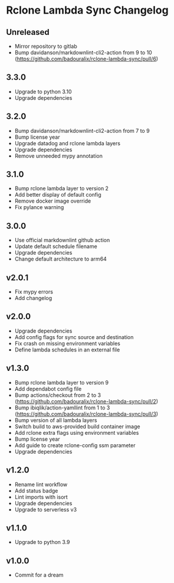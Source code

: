 # Rclone Lambda Sync Changelog

## Unreleased

- Mirror repository to gitlab
- Bump davidanson/markdownlint-cli2-action from 9 to 10 (<https://github.com/badouralix/rclone-lambda-sync/pull/6>)

## 3.3.0

- Upgrade to python 3.10
- Upgrade dependencies

## 3.2.0

- Bump davidanson/markdownlint-cli2-action from 7 to 9
- Bump license year
- Upgrade datadog and rclone lambda layers
- Upgrade dependencies
- Remove unneeded mypy annotation

## 3.1.0

- Bump rclone lambda layer to version 2
- Add better display of default config
- Remove docker image override
- Fix pylance warning

## 3.0.0

- Use official markdownlint github action
- Update default schedule filename
- Upgrade dependencies
- Change default architecture to arm64

## v2.0.1

- Fix mypy errors
- Add changelog

## v2.0.0

- Upgrade dependencies
- Add config flags for sync source and destination
- Fix crash on missing environment variables
- Define lambda schedules in an external file

## v1.3.0

- Bump rclone lambda layer to version 9
- Add dependabot config file
- Bump actions/checkout from 2 to 3 (<https://github.com/badouralix/rclone-lambda-sync/pull/2>)
- Bump ibiqlik/action-yamllint from 1 to 3 (<https://github.com/badouralix/rclone-lambda-sync/pull/3>)
- Bump version of all lambda layers
- Switch build to aws-provided build container image
- Add rclone extra flags using environment variables
- Bump license year
- Add guide to create rclone-config ssm parameter
- Upgrade dependencies

## v1.2.0

- Rename lint workflow
- Add status badge
- Lint imports with isort
- Upgrade dependencies
- Upgrade to serverless v3

## v1.1.0

- Upgrade to python 3.9

## v1.0.0

- Commit for a dream
